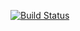 [![Build Status](https://travis-ci.org/dminarik/nomad-client.svg?branch=master)](https://travis-ci.org/dminarik/nomad-client)
